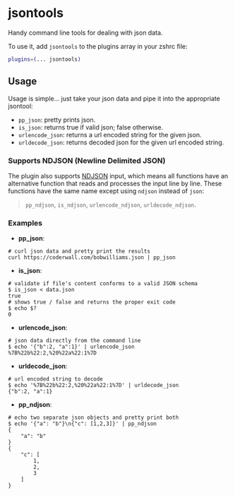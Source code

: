 # jsontools

Handy command line tools for dealing with json data.

To use it, add `jsontools` to the plugins array in your zshrc file:

```zsh
plugins=(... jsontools)
```

## Usage

Usage is simple... just take your json data and pipe it into the appropriate jsontool:

- `pp_json`: pretty prints json.
- `is_json`: returns true if valid json; false otherwise.
- `urlencode_json`: returns a url encoded string for the given json.
- `urldecode_json`: returns decoded json for the given url encoded string.

### Supports NDJSON (Newline Delimited JSON)

The plugin also supports [NDJSON](https://github.com/ndjson/ndjson-spec) input, which means all functions
have an alternative function that reads and processes the input line by line. These
functions have the same name except using `ndjson` instead of `json`:

> `pp_ndjson`, `is_ndjson`, `urlencode_ndjson`, `urldecode_ndjson`.

### Examples

- **pp_json**:

```console
# curl json data and pretty print the results
curl https://coderwall.com/bobwilliams.json | pp_json
```

- **is_json**:

```console
# validate if file's content conforms to a valid JSON schema
$ is_json < data.json
true
# shows true / false and returns the proper exit code
$ echo $?
0
```

- **urlencode_json**:

```console
# json data directly from the command line
$ echo '{"b":2, "a":1}' | urlencode_json
%7B%22b%22:2,%20%22a%22:1%7D
```

- **urldecode_json**:

```console
# url encoded string to decode
$ echo '%7B%22b%22:2,%20%22a%22:1%7D' | urldecode_json
{"b":2, "a":1}
```

- **pp_ndjson**:

```console
# echo two separate json objects and pretty print both
$ echo '{"a": "b"}\n{"c": [1,2,3]}' | pp_ndjson
{
    "a": "b"
}
{
    "c": [
        1,
        2,
        3
    ]
}
```
